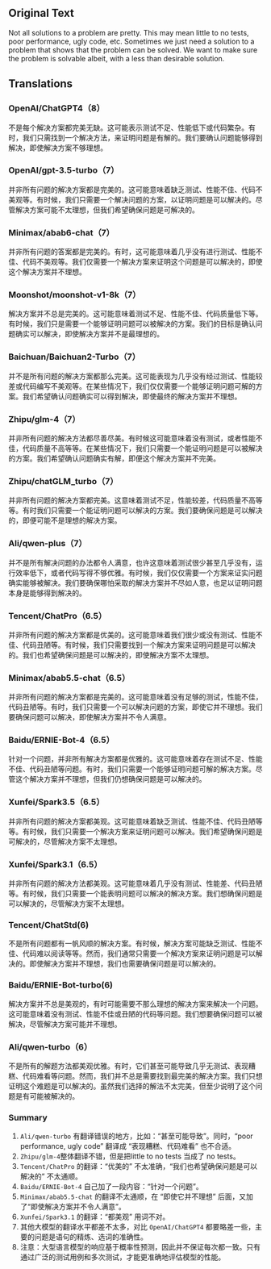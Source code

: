 ## Original Text

Not all solutions to a problem are pretty. This may mean little to no tests, poor performance, ugly code, etc. Sometimes we just need a solution to a problem that shows that the problem can be solved. We want to make sure the problem is solvable albeit, with a less than desirable solution.

## Translations

### OpenAI/ChatGPT4（8）
不是每个解决方案都完美无缺。这可能表示测试不足、性能低下或代码繁杂。有时，我们只需找到一个解决方法，来证明问题是有解的。我们要确认问题能够得到解决，即使解决方案不够理想。

### OpenAI/gpt-3.5-turbo（7）
并非所有问题的解决方案都是完美的。这可能意味着缺乏测试、性能不佳、代码不美观等。有时候，我们只需要一个解决问题的方案，以证明问题是可以解决的。尽管解决方案可能不太理想，但我们希望确保问题是可解决的。

### Minimax/abab6-chat（7）
并非所有问题的答案都是完美的。有时，这可能意味着几乎没有进行测试、性能不佳、代码不美观等。我们仅需要一个解决方案来证明这个问题是可以解决的，即使这个解决方案并不理想。

### Moonshot/moonshot-v1-8k（7）
解决方案并不总是完美的。这可能意味着测试不足、性能不佳、代码质量低下等。有时候，我们只是需要一个能够证明问题可以被解决的方案。我们的目标是确认问题确实可以解决，即使解决方案并不是最理想的。

### Baichuan/Baichuan2-Turbo（7）
并不是所有问题的解决方案都那么完美。这可能表现为几乎没有经过测试、性能较差或代码编写不美观等。在某些情况下，我们仅仅需要一个能够证明问题可解的方案。我们希望确认问题确实可以得到解决，即使最终的解决方案并不理想。

### Zhipu/glm-4（7）
并非所有问题的解决方法都尽善尽美。有时候这可能意味着没有测试，或者性能不佳，代码质量不高等等。在某些情况下，我们只需要一个能证明问题是可以被解决的方案。我们希望确认问题确实有解，即便这个解决方案并不完美。

### Zhipu/chatGLM_turbo（7）
并非所有问题的解决方案都完美。这意味着测试不足，性能较差，代码质量不高等等。有时我们只需要一个能证明问题可以解决的方案。我们要确保问题是可以解决的，即便可能不是理想的解决方案。

### Ali/qwen-plus（7）
并不是所有解决问题的办法都令人满意，也许这意味着测试很少甚至几乎没有，运行效率低下，或者代码写得不够优雅。有时候，我们仅仅需要一个方案来证实问题确实能够被解决。我们要确保哪怕采取的解决方案并不尽如人意，也足以证明问题本身是能够得到解决的。

### Tencent/ChatPro（6.5）
并非所有问题的解决方案都是优美的。这可能意味着我们很少或没有测试、性能不佳、代码丑陋等。有时候，我们只需要找到一个解决方案来证明问题是可以解决的。我们也希望确保问题是可以解决的，即使解决方案不太理想。

### Minimax/abab5.5-chat（6.5）
并非所有问题的解决方案都是完美的。这可能意味着没有足够的测试，性能不佳，代码丑陋等。有时，我们只需要一个可以解决问题的方案，即使它并不理想。我们要确保问题可以解决，即使解决方案并不令人满意。

### Baidu/ERNIE-Bot-4（6.5）
针对一个问题，并非所有解决方案都是优雅的。这可能意味着存在测试不足、性能不佳、代码丑陋等问题。有时，我们只需要一个能够证明问题可解的解决方案。尽管这个解决方案并不理想，但我们仍想确保问题是可以解决的。

### Xunfei/Spark3.5（6.5）
并非所有问题的解决方案都美观。这可能意味着缺乏测试、性能不佳、代码丑陋等等。有时候，我们只需要一个解决方案来证明问题可以解决。我们希望确保问题是可解决的，尽管解决方案不太理想。

### Xunfei/Spark3.1（6.5）
并非所有问题的解决方法都美观。这可能意味着几乎没有测试、性能差、代码丑陋等。有时候，我们只需要一个能表明问题可以解决的解决方案。我们想确保问题是可以解决的，尽管解决方案不太理想。

### Tencent/ChatStd(6)
不是所有问题都有一帆风顺的解决方案。有时候，解决方案可能缺乏测试、性能不佳、代码难以阅读等等。然而，我们通常只需要一个解决方案来证明问题是可以解决的。即使解决方案并不理想，我们也需要确保问题是可以解决的。

### Baidu/ERNIE-Bot-turbo(6)
解决方案并不总是美观的，有时可能需要不那么理想的解决方案来解决一个问题。这可能意味着没有测试、性能不佳或丑陋的代码等问题。我们想要确保问题可以被解决，尽管解决方案可能并不理想。

### Ali/qwen-turbo（6）
不是所有的解题方法都美观优雅。有时，它们甚至可能导致几乎无测试、表现糟糕、代码难看等问题。然而，我们并不总是需要找到最完美的解决方案。我们只想证明这个难题是可以解决的。虽然我们选择的解法不太完美，但至少说明了这个问题是有可能被解决的。

### Summary
1. `Ali/qwen-turbo` 有翻译错误的地方，比如：“甚至可能导致”。同时，“poor performance, ugly code” 翻译成 “表现糟糕、代码难看” 也不合适。
2. `Zhipu/glm-4`整体翻译不错，但是把little to no tests 当成了 no tests。
3. `Tencent/ChatPro` 的翻译：“优美的” 不太准确，“我们也希望确保问题是可以解决的” 不太通顺。
4. `Baidu/ERNIE-Bot-4` 自己加了一段内容：“针对一个问题”。
5. `Minimax/abab5.5-chat` 的翻译不太通顺，在 “即使它并不理想” 后面，又加了“即使解决方案并不令人满意”。
6. `Xunfei/Spark3.1` 的翻译：“都美观” 用词不对。
7. 其他大模型的翻译水平都差不太多，对比 `OpenAI/ChatGPT4` 都要略差一些，主要的问题是语句的精炼、选词的准确性。
8. 注意：大型语言模型的响应基于概率性预测，因此并不保证每次都一致。只有通过广泛的测试用例和多次测试，才能更准确地评估模型的性能。